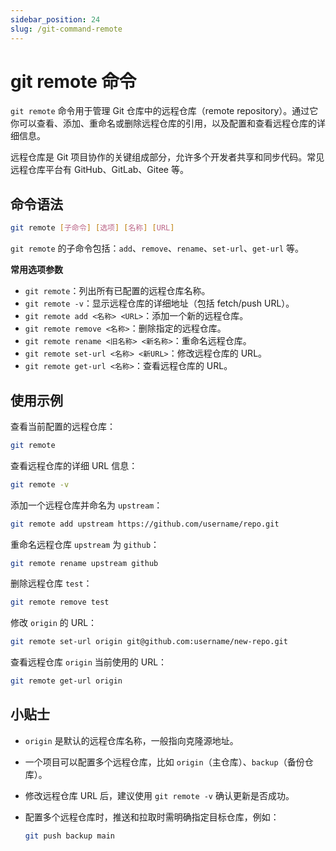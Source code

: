 ```yaml
---
sidebar_position: 24
slug: /git-command-remote
---
```


# git remote 命令

`git remote` 命令用于管理 Git 仓库中的远程仓库（remote repository）。通过它你可以查看、添加、重命名或删除远程仓库的引用，以及配置和查看远程仓库的详细信息。

远程仓库是 Git 项目协作的关键组成部分，允许多个开发者共享和同步代码。常见远程仓库平台有 GitHub、GitLab、Gitee 等。



## 命令语法

```bash
git remote [子命令] [选项] [名称] [URL]
```

`git remote` 的子命令包括：`add`、`remove`、`rename`、`set-url`、`get-url` 等。

**常用选项参数**

- `git remote`：列出所有已配置的远程仓库名称。
- `git remote -v`：显示远程仓库的详细地址（包括 fetch/push URL）。
- `git remote add <名称> <URL>`：添加一个新的远程仓库。
- `git remote remove <名称>`：删除指定的远程仓库。
- `git remote rename <旧名称> <新名称>`：重命名远程仓库。
- `git remote set-url <名称> <新URL>`：修改远程仓库的 URL。
- `git remote get-url <名称>`：查看远程仓库的 URL。



## 使用示例

查看当前配置的远程仓库：

```bash
git remote
```

查看远程仓库的详细 URL 信息：

```bash
git remote -v
```

添加一个远程仓库并命名为 `upstream`：

```bash
git remote add upstream https://github.com/username/repo.git
```

重命名远程仓库 `upstream` 为 `github`：

```bash
git remote rename upstream github
```

删除远程仓库 `test`：

```bash
git remote remove test
```

修改 `origin` 的 URL：

```bash
git remote set-url origin git@github.com:username/new-repo.git
```

查看远程仓库 `origin` 当前使用的 URL：

```bash
git remote get-url origin
```



## 小贴士

- `origin` 是默认的远程仓库名称，一般指向克隆源地址。

- 一个项目可以配置多个远程仓库，比如 `origin`（主仓库）、`backup`（备份仓库）。

- 修改远程仓库 URL 后，建议使用 `git remote -v` 确认更新是否成功。

- 配置多个远程仓库时，推送和拉取时需明确指定目标仓库，例如：

  ```bash
  git push backup main
  ```
